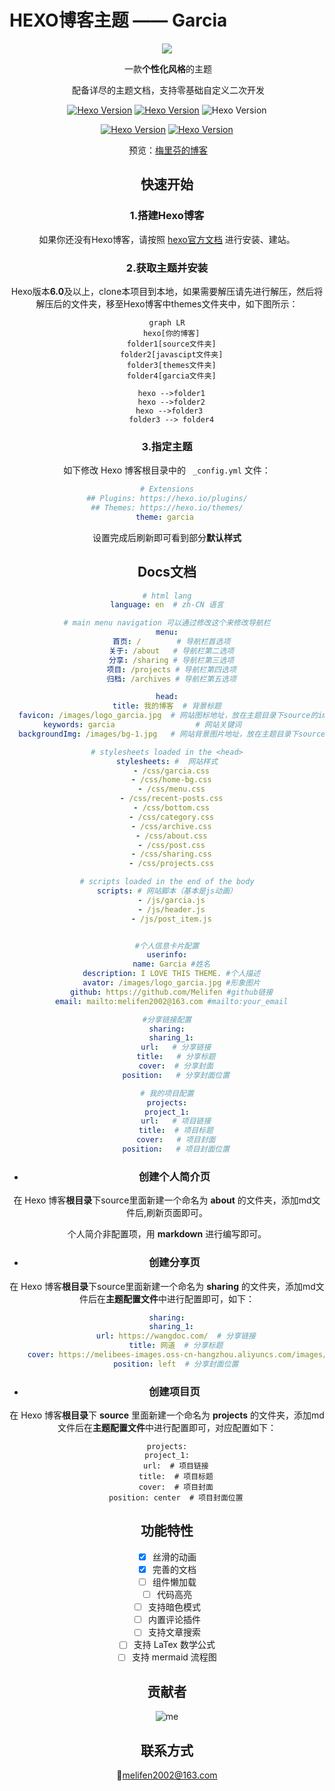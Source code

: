 # HEXO博客主题 —— Garcia

<div style="text-align:center">

![](https://melibees-images.oss-cn-hangzhou.aliyuncs.com/images/20230908122434.png)

​                                       一款**个性化风格**的主题

​                               配备详尽的主题文档，支持零基础自定义二次开发

​                                        <a title="Hexo Version" target="_blank" href="https://hexo.io"><img alt="Hexo Version" src="https://img.shields.io/badge/Hexo-%3E%3D%206.0-orange?style=flat"></a> <a title="Hexo Version" target="_blank" href="https://hexo.io"><img alt="Hexo Version" src="https://img.shields.io/badge/Node->=16.0-yellow?style=flat"></a> <img alt="Hexo Version" src="https://img.shields.io/badge/NPM->=9.8.0-orange?style=flat">

​                                        <a title="Hexo Version" target="_blank" href="https://hexo.io"><img alt="Hexo Version" src="https://img.shields.io/badge/release-v1.0.0-blue?style=flat"></a> <a title="Hexo Version" target="_blank" href="https://hexo.io"><img alt="Hexo Version" src="https://img.shields.io/badge/commits-6/month-green?style=flat"></a>

​                                           预览：<a href='http://www.melifen.top'>梅里芬的博客</a>

<div>

## 快速开始

### 1.搭建Hexo博客

如果你还没有Hexo博客，请按照 <a href='https://hexo.io/zh-cn/docs/index.html'>hexo官方文档</a> 进行安装、建站。

### 2.获取主题并安装

Hexo版本**6.0**及以上，clone本项目到本地，如果需要解压请先进行解压，然后将解压后的文件夹，移至Hexo博客中themes文件夹中，如下图所示：

```mermaid
graph LR
  hexo[你的博客]
  folder1[source文件夹]
  folder2[javascipt文件夹]
  folder3[themes文件夹]
  folder4[garcia文件夹]

  hexo -->folder1
  hexo -->folder2
  hexo -->folder3 
  folder3 --> folder4
```

### 3.指定主题

如下修改 Hexo 博客根目录中的 ` _config.yml` 文件：

```yaml
# Extensions
## Plugins: https://hexo.io/plugins/
## Themes: https://hexo.io/themes/
theme: garcia 
```

设置完成后刷新即可看到部分**默认样式**

## Docs文档

```yaml
# html lang
language: en  # zh-CN 语言

# main menu navigation 可以通过修改这个来修改导航栏
menu:
  首页: /        # 导航栏首选项
  关于: /about   # 导航栏第二选项
  分享: /sharing # 导航栏第三选项
  项目: /projects # 导航栏第四选项
  归档: /archives # 导航栏第五选项

head:
  title: 我的博客  # 背景标题  
  favicon: /images/logo_garcia.jpg  # 网站图标地址，放在主题目录下source的images文件夹中
  keywords: garcia                  # 网站关键词             
  backgroundImg: /images/bg-1.jpg   # 网站背景图片地址，放在主题目录下source的images文件夹中

# stylesheets loaded in the <head>
stylesheets: #  网站样式
  - /css/garcia.css
  - /css/home-bg.css
  - /css/menu.css
  - /css/recent-posts.css
  - /css/bottom.css
  - /css/category.css
  - /css/archive.css
  - /css/about.css
  - /css/post.css
  - /css/sharing.css
  - /css/projects.css

# scripts loaded in the end of the body
scripts: # 网站脚本（基本是js动画）
  - /js/garcia.js
  - /js/header.js
  - /js/post_item.js


#个人信息卡片配置
userinfo:
  name: Garcia #姓名
  description: I LOVE THIS THEME. #个人描述
  avator: /images/logo_garcia.jpg #形象图片
  github: https://github.com/Melifen #github链接
  email: mailto:melifen2002@163.com #mailto:your_email

#分享链接配置
sharing:
  sharing_1:
    url:   # 分享链接
    title:   # 分享标题
    cover:  # 分享封面
    position:   # 分享封面位置

# 我的项目配置
projects:
  project_1:  
    url:   # 项目链接
    title:  # 项目标题
    cover:   # 项目封面
    position:   # 项目封面位置
```

- ### 创建个人简介页

在 Hexo 博客**根目录**下source里面新建一个命名为 **about** 的文件夹，添加md文件后,刷新页面即可。

个人简介非配置项，用 **markdown** 进行编写即可。

- ### 创建分享页

在 Hexo 博客**根目录**下source里面新建一个命名为 **sharing** 的文件夹，添加md文件后在**主题配置文件**中进行配置即可，如下：

```yaml
sharing:
  sharing_1:
    url: https://wangdoc.com/  # 分享链接
    title: 网道  # 分享标题
    cover: https://melibees-images.oss-cn-hangzhou.aliyuncs.com/images/20230905150914.png # 分享封面
    position: left  # 分享封面位置
```

- ### 创建项目页

在 Hexo 博客**根目录**下 **source** 里面新建一个命名为 **projects** 的文件夹，添加md文件后在**主题配置文件**中进行配置即可，对应配置如下：

```
projects:
  project_1:  
    url:  # 项目链接
    title:  # 项目标题
    cover:  # 项目封面
    position: center  # 项目封面位置
```

## 功能特性

- [x] 丝滑的动画
- [x] 完善的文档
- [ ] 组件懒加载
- [ ] 代码高亮
- [ ] 支持暗色模式
- [ ] 内置评论插件
- [ ] 支持文章搜索
- [ ] 支持 LaTex 数学公式
- [ ] 支持 mermaid 流程图

## 贡献者
![me](https://melibees-images.oss-cn-hangzhou.aliyuncs.com/images/me.jpg)

## 联系方式

📮melifen2002@163.com
